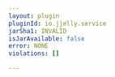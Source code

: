 ```yaml
---
layout: plugin
pluginId: io.jjelly.service
jarSha1: INVALID
isJarAvailable: false
error: NONE
violations: []

---
```

